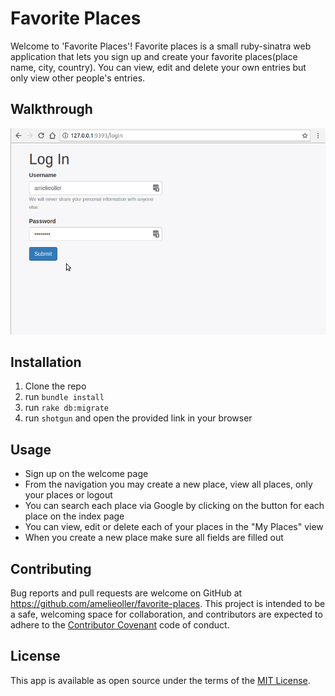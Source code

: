 # Favorite Places
Welcome to 'Favorite Places'! Favorite places is a small ruby-sinatra web application that lets you sign up and create your favorite places(place name, city, country). You can view, edit and delete your own entries but only view other people's entries.

## Walkthrough
![Favorite Places Walkthrough](./public/walkthrough.gif)

## Installation
1. Clone the repo
2. run `bundle install`
2. run `rake db:migrate`
3. run `shotgun` and open the provided link in your browser

## Usage
* Sign up on the welcome page
* From the navigation you may create a new place, view all places, only your places or logout
* You can search each place via Google by clicking on the button for each place on the index page
* You can view, edit or delete each of your places in the "My Places" view
* When you create a new place make sure all fields are filled out

## Contributing
Bug reports and pull requests are welcome on GitHub at https://github.com/amelieoller/favorite-places. This project is intended to be a safe, welcoming space for collaboration, and contributors are expected to adhere to the [Contributor Covenant](http://contributor-covenant.org) code of conduct.

## License
This app is available as open source under the terms of the [MIT License](http://opensource.org/licenses/MIT).